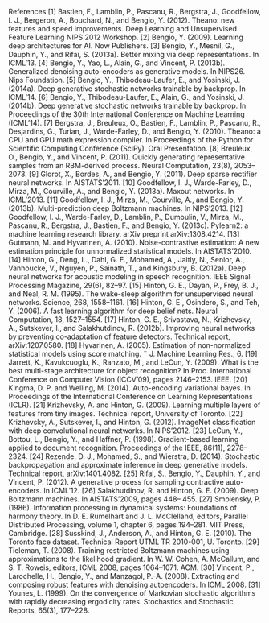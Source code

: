 References
[1] Bastien, F., Lamblin, P., Pascanu, R., Bergstra, J., Goodfellow, I. J., Bergeron, A., Bouchard, N., and Bengio, Y. (2012). Theano: new features and speed improvements. Deep Learning and Unsupervised Feature Learning NIPS 2012 Workshop.
[2] Bengio, Y. (2009). Learning deep architectures for AI. Now Publishers.
[3] Bengio, Y., Mesnil, G., Dauphin, Y., and Rifai, S. (2013a). Better mixing via deep representations. In ICML’13.
[4] Bengio, Y., Yao, L., Alain, G., and Vincent, P. (2013b). Generalized denoising auto-encoders as generative models. In NIPS26. Nips Foundation.
[5] Bengio, Y., Thibodeau-Laufer, E., and Yosinski, J. (2014a). Deep generative stochastic networks trainable by backprop. In ICML’14.
[6] Bengio, Y., Thibodeau-Laufer, E., Alain, G., and Yosinski, J. (2014b). Deep generative stochastic networks trainable by backprop. In Proceedings of the 30th International Conference on Machine Learning (ICML’14).
[7] Bergstra, J., Breuleux, O., Bastien, F., Lamblin, P., Pascanu, R., Desjardins, G., Turian, J., Warde-Farley, D., and Bengio, Y. (2010). Theano: a CPU and GPU math expression compiler. In Proceedings of the Python for Scientific Computing Conference (SciPy). Oral Presentation.
[8] Breuleux, O., Bengio, Y., and Vincent, P. (2011). Quickly generating representative samples from an RBM-derived process. Neural Computation, 23(8), 2053–2073.
[9] Glorot, X., Bordes, A., and Bengio, Y. (2011). Deep sparse rectifier neural networks. In AISTATS’2011.
[10] Goodfellow, I. J., Warde-Farley, D., Mirza, M., Courville, A., and Bengio, Y. (2013a). Maxout networks. In ICML’2013.
[11] Goodfellow, I. J., Mirza, M., Courville, A., and Bengio, Y. (2013b). Multi-prediction deep Boltzmann machines. In NIPS’2013.
[12] Goodfellow, I. J., Warde-Farley, D., Lamblin, P., Dumoulin, V., Mirza, M., Pascanu, R., Bergstra, J., Bastien, F., and Bengio, Y. (2013c). Pylearn2: a machine learning research library. arXiv preprint arXiv:1308.4214.
[13] Gutmann, M. and Hyvarinen, A. (2010). Noise-contrastive estimation: A new estimation principle for unnormalized statistical models. In AISTATS’2010.
[14] Hinton, G., Deng, L., Dahl, G. E., Mohamed, A., Jaitly, N., Senior, A., Vanhoucke, V., Nguyen, P., Sainath, T., and Kingsbury, B. (2012a). Deep neural networks for acoustic modeling in speech recognition. IEEE Signal Processing Magazine, 29(6), 82–97.
[15] Hinton, G. E., Dayan, P., Frey, B. J., and Neal, R. M. (1995). The wake-sleep algorithm for unsupervised neural networks. Science, 268, 1558–1161.
[16] Hinton, G. E., Osindero, S., and Teh, Y. (2006). A fast learning algorithm for deep belief nets. Neural Computation, 18, 1527–1554.
[17] Hinton, G. E., Srivastava, N., Krizhevsky, A., Sutskever, I., and Salakhutdinov, R. (2012b). Improving neural networks by preventing co-adaptation of feature detectors. Technical report, arXiv:1207.0580.
[18] Hyvarinen, A. (2005). Estimation of non-normalized statistical models using score matching. ¨ J. Machine Learning Res., 6.
[19] Jarrett, K., Kavukcuoglu, K., Ranzato, M., and LeCun, Y. (2009). What is the best multi-stage architecture for object recognition? In Proc. International Conference on Computer Vision (ICCV’09), pages 2146–2153. IEEE.
[20] Kingma, D. P. and Welling, M. (2014). Auto-encoding variational bayes. In Proceedings of the International Conference on Learning Representations (ICLR).
[21] Krizhevsky, A. and Hinton, G. (2009). Learning multiple layers of features from tiny images. Technical report, University of Toronto.
[22] Krizhevsky, A., Sutskever, I., and Hinton, G. (2012). ImageNet classification with deep convolutional neural networks. In NIPS’2012.
[23] LeCun, Y., Bottou, L., Bengio, Y., and Haffner, P. (1998). Gradient-based learning applied to document recognition. Proceedings of the IEEE, 86(11), 2278–2324.
[24] Rezende, D. J., Mohamed, S., and Wierstra, D. (2014). Stochastic backpropagation and approximate inference in deep generative models. Technical report, arXiv:1401.4082.
[25] Rifai, S., Bengio, Y., Dauphin, Y., and Vincent, P. (2012). A generative process for sampling contractive auto-encoders. In ICML’12.
[26] Salakhutdinov, R. and Hinton, G. E. (2009). Deep Boltzmann machines. In AISTATS’2009, pages 448– 455.
[27] Smolensky, P. (1986). Information processing in dynamical systems: Foundations of harmony theory. In D. E. Rumelhart and J. L. McClelland, editors, Parallel Distributed Processing, volume 1, chapter 6, pages 194–281. MIT Press, Cambridge.
[28] Susskind, J., Anderson, A., and Hinton, G. E. (2010). The Toronto face dataset. Technical Report UTML TR 2010-001, U. Toronto.
[29] Tieleman, T. (2008). Training restricted Boltzmann machines using approximations to the likelihood gradient. In W. W. Cohen, A. McCallum, and S. T. Roweis, editors, ICML 2008, pages 1064–1071. ACM.
[30] Vincent, P., Larochelle, H., Bengio, Y., and Manzagol, P.-A. (2008). Extracting and composing robust features with denoising autoencoders. In ICML 2008.
[31] Younes, L. (1999). On the convergence of Markovian stochastic algorithms with rapidly decreasing ergodicity rates. Stochastics and Stochastic Reports, 65(3), 177–228.
